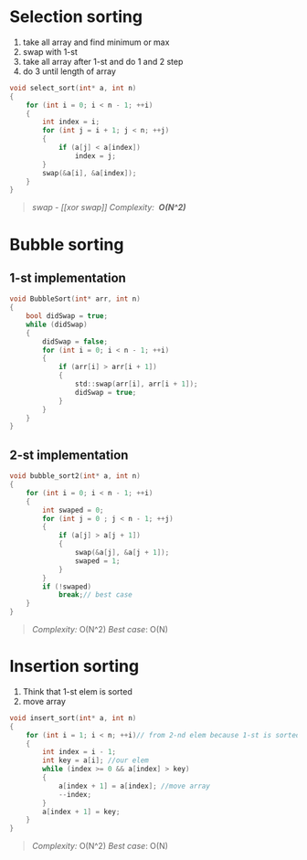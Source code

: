 # Selection sorting
1. take all array and find minimum or max
2. swap with 1-st 
3. take all array after 1-st and do 1 and 2 step
4. do 3 until length of array
```C
void select_sort(int* a, int n)
{
	for (int i = 0; i < n - 1; ++i)
	{
		int index = i;
		for (int j = i + 1; j < n; ++j)
		{
			if (a[j] < a[index])
				index = j;
		}
		swap(&a[i], &a[index]);
	}
}
```
> *swap - [[xor swap]]*
> *Complexity:  **O(N^2)***


# Bubble sorting
## 1-st implementation
```C
void BubbleSort(int* arr, int n)
{
	bool didSwap = true;
	while (didSwap)
	{
		didSwap = false;
		for (int i = 0; i < n - 1; ++i)
		{
			if (arr[i] > arr[i + 1])
			{
				std::swap(arr[i], arr[i + 1]);
				didSwap = true;
			}
		}
	}
}
```

## 2-st implementation
```C
void bubble_sort2(int* a, int n)
{
	for (int i = 0; i < n - 1; ++i)
	{
		int swaped = 0;
		for (int j = 0 ; j < n - 1; ++j)
		{
			if (a[j] > a[j + 1])
			{
				swap(&a[j], &a[j + 1]);
				swaped = 1;
			}
		}
		if (!swaped)
			break;// best case
	}
}

```

> *Complexity:* O(N^2)
> *Best case*: O(N)


# Insertion sorting
1. Think that 1-st elem is sorted
2. move array
```C
void insert_sort(int* a, int n)
{
	for (int i = 1; i < n; ++i)// from 2-nd elem because 1-st is sorted
	{
		int index = i - 1;
		int key = a[i]; //our elem
		while (index >= 0 && a[index] > key)
		{
			a[index + 1] = a[index]; //move array 
			--index;
		}
		a[index + 1] = key;
	}
}
```

> *Complexity:* O(N^2)
> *Best case*: O(N)